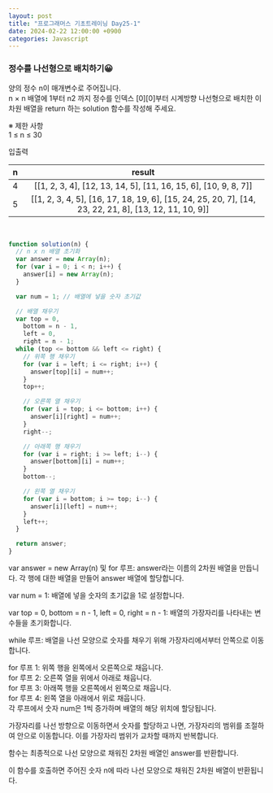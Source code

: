 ```yaml
---
layout: post
title: "프로그래머스 기초트레이닝 Day25-1"
date: 2024-02-22 12:00:00 +0900
categories: Javascript
---
```


### 정수를 나선형으로 배치하기😀

양의 정수 n이 매개변수로 주어집니다.<br>
n × n 배열에 1부터 n2 까지 정수를 인덱스 [0][0]부터 시계방향 나선형으로 배치한 이차원 배열을 return 하는 solution 함수를 작성해 주세요.<br>

※ 제한 사항<br>
1 ≤ n ≤ 30<br>

입출력 <br>

|  n  |                                                result                                                 |
| :-: | :---------------------------------------------------------------------------------------------------: |
|  4  |                    [[1, 2, 3, 4], [12, 13, 14, 5], [11, 16, 15, 6], [10, 9, 8, 7]]                    |
|  5  | [[1, 2, 3, 4, 5], [16, 17, 18, 19, 6], [15, 24, 25, 20, 7], [14, 23, 22, 21, 8], [13, 12, 11, 10, 9]] |

<br>

```javascript
function solution(n) {
  // n x n 배열 초기화
  var answer = new Array(n);
  for (var i = 0; i < n; i++) {
    answer[i] = new Array(n);
  }

  var num = 1; // 배열에 넣을 숫자 초기값

  // 배열 채우기
  var top = 0,
    bottom = n - 1,
    left = 0,
    right = n - 1;
  while (top <= bottom && left <= right) {
    // 위쪽 행 채우기
    for (var i = left; i <= right; i++) {
      answer[top][i] = num++;
    }
    top++;

    // 오른쪽 열 채우기
    for (var i = top; i <= bottom; i++) {
      answer[i][right] = num++;
    }
    right--;

    // 아래쪽 행 채우기
    for (var i = right; i >= left; i--) {
      answer[bottom][i] = num++;
    }
    bottom--;

    // 왼쪽 열 채우기
    for (var i = bottom; i >= top; i--) {
      answer[i][left] = num++;
    }
    left++;
  }

  return answer;
}
```

var answer = new Array(n) 및 for 루프: answer라는 이름의 2차원 배열을 만듭니다. 각 행에 대한 배열을 만들어 answer 배열에 할당합니다.<br>

var num = 1: 배열에 넣을 숫자의 초기값을 1로 설정합니다.<br>

var top = 0, bottom = n - 1, left = 0, right = n - 1: 배열의 가장자리를 나타내는 변수들을 초기화합니다.<br>

while 루프: 배열을 나선 모양으로 숫자를 채우기 위해 가장자리에서부터 안쪽으로 이동합니다.<br>

for 루프 1: 위쪽 행을 왼쪽에서 오른쪽으로 채웁니다.<br>
for 루프 2: 오른쪽 열을 위에서 아래로 채웁니다.<br>
for 루프 3: 아래쪽 행을 오른쪽에서 왼쪽으로 채웁니다.<br>
for 루프 4: 왼쪽 열을 아래에서 위로 채웁니다.<br>
각 루프에서 숫자 num은 1씩 증가하며 배열의 해당 위치에 할당됩니다.<br>

가장자리를 나선 방향으로 이동하면서 숫자를 할당하고 나면, 가장자리의 범위를 조절하여 안으로 이동합니다. 이를 가장자리 범위가 교차할 때까지 반복합니다.<br>

함수는 최종적으로 나선 모양으로 채워진 2차원 배열인 answer를 반환합니다.<br>

이 함수를 호출하면 주어진 숫자 n에 따라 나선 모양으로 채워진 2차원 배열이 반환됩니다.<br>
